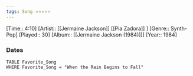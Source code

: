 ```yaml
---
tags: Song ⭐⭐⭐⭐⭐ 
---
```

[Time:: 4:10]
[Artist:: [[Jermaine Jackson]] [[Pia Zadora]] ]
[Genre:: Synth-Pop]
[Played:: 30]
[Album:: [[Jermaine Jackson (1984)]]]
[Year:: 1984]
### Dates
````dataview
TABLE Favorite_Song
WHERE Favorite_Song = "When the Rain Begins to Fall"
````